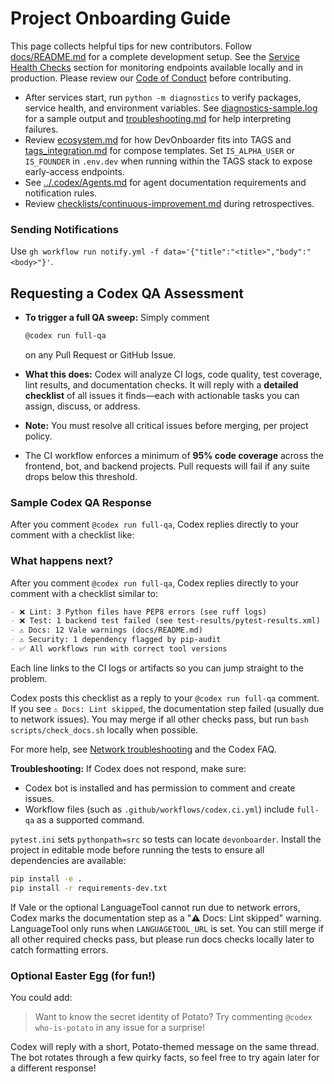 # Project Onboarding Guide

This page collects helpful tips for new contributors. Follow
[docs/README.md](README.md) for a complete development setup.
See the [Service Health Checks](README.md#service-health-checks) section for
monitoring endpoints available locally and in production.
Please review our [Code of Conduct](../CODE_OF_CONDUCT.md) before contributing.

* After services start, run `python -m diagnostics` to verify packages, service
  health, and environment variables. See
  [diagnostics-sample.log](diagnostics-sample.log) for a sample output and
  [troubleshooting.md](troubleshooting.md) for help interpreting failures.
* Review [ecosystem.md](ecosystem.md) for how DevOnboarder fits into TAGS and
  [tags_integration.md](tags_integration.md) for compose templates. Set
  `IS_ALPHA_USER` or `IS_FOUNDER` in `.env.dev` when running within the TAGS
  stack to expose early-access endpoints.
* See [../.codex/Agents.md](../.codex/Agents.md) for agent documentation requirements and notification rules.
* Review [checklists/continuous-improvement.md](checklists/continuous-improvement.md) during retrospectives.

### Sending Notifications
Use `gh workflow run notify.yml -f data='{"title":"<title>","body":"<body>"}'`.

## Requesting a Codex QA Assessment

* **To trigger a full QA sweep:** Simply comment

  ```sh
  @codex run full-qa
  ```

  on any Pull Request or GitHub Issue.
* **What this does:** Codex will analyze CI logs, code quality, test coverage,
  lint results, and documentation checks. It will reply with a **detailed
  checklist** of all issues it finds—each with actionable tasks you can assign,
  discuss, or address.
* **Note:** You must resolve all critical issues before merging, per project policy.
* The CI workflow enforces a minimum of **95% code coverage** across the
  frontend, bot, and backend projects. Pull requests will fail if any suite drops
  below this threshold.

### Sample Codex QA Response

After you comment `@codex run full-qa`, Codex replies directly to your comment with a checklist like:

### What happens next?

After you comment `@codex run full-qa`, Codex replies directly to your comment with a checklist similar to:

```markdown
- ❌ Lint: 3 Python files have PEP8 errors (see ruff logs)
- ❌ Test: 1 backend test failed (see test-results/pytest-results.xml)
- ⚠️ Docs: 12 Vale warnings (docs/README.md)
- ⚠️ Security: 1 dependency flagged by pip-audit
- ✅ All workflows run with correct tool versions
```

Each line links to the CI logs or artifacts so you can jump straight to the problem.

Codex posts this checklist as a reply to your `@codex run full-qa` comment. If
you see `⚠️ Docs: Lint skipped`, the documentation step failed (usually due to
network issues). You may merge if all other checks pass, but run
`bash scripts/check_docs.sh` locally when possible.

For more help, see [Network troubleshooting](network-troubleshooting.md) and the Codex FAQ.

**Troubleshooting:**
If Codex does not respond, make sure:

* Codex bot is installed and has permission to comment and create issues.
* Workflow files (such as `.github/workflows/codex.ci.yml`) include `full-qa` as a supported command.

`pytest.ini` sets `pythonpath=src` so tests can locate `devonboarder`.
Install the project in editable mode before running the tests to ensure
all dependencies are available:

```bash
pip install -e .
pip install -r requirements-dev.txt
```

If Vale or the optional LanguageTool cannot run due to network errors, Codex
marks the documentation step as a "⚠️ Docs: Lint skipped" warning. LanguageTool
only runs when `LANGUAGETOOL_URL` is set. You can still merge if all other
required checks pass, but please run docs checks locally later to catch
formatting errors.

### Optional Easter Egg (for fun!)

You could add:

> Want to know the secret identity of Potato?
> Try commenting `@codex who-is-potato` in any issue for a surprise!

Codex will reply with a short, Potato-themed message on the same thread. The bot
rotates through a few quirky facts, so feel free to try again later for a
different response!
